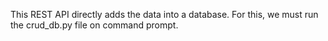 This REST API directly adds the data into a database. For this, we must run the crud_db.py file on command prompt.
